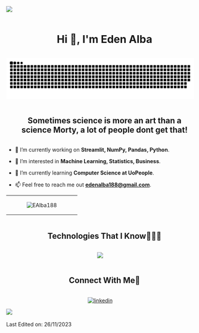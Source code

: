 
<!--horizontal divider(gradiant)-->
<img src="https://user-images.githubusercontent.com/73097560/115834477-dbab4500-a447-11eb-908a-139a6edaec5c.gif">

<!--h1 without bottom border-->
<div id="user-content-toc">
  <ul align="center">
    <summary><h1 style="display: inline-block">Hi 👋, I'm Eden Alba</h1></summary>
  </ul>
</div>


<!--- snake -->
<div align="center">
  <img  src="https://github.com/1999AZZAR/1999AZZAR/blob/main/resources/img/grid-snake.svg"
       alt="snake" /></a>
</div>


<!--h2 without bottom border-->
<div id="user-content-toc">
  <ul align="center">
    <summary><h2 style="display: inline-block">Sometimes science is more an art than a science Morty, a lot of people dont get that!</h2></summary>
  </ul>
</div>


<!--Intro start-->
- 🔭 I’m currently working on **Streamlit, NumPy, Pandas, Python**.
  
- 👀 I’m interested in **Machine Learning, Statistics, Business**.

- 🌱 I’m currently learning **Computer Science at UoPeople**.

- 📫 Feel free to reach me out **edenalba188@gmail.com**.

<!--Intro end-->



<!--- stats & Trophy (start) -->


<p align="center">
  <!--- stats (start) -->
<table align="center">
<tr border="none">

<td width="50%" align="center">

<img align="center"
    src="https://github-readme-stats.vercel.app/api/top-langs?username=EAlba188&show_icons=true&locale=en&bg_color=0d1117&text_color=ffffff&layout=compact"
    alt="EAlba188" 
    bg_color=#808080/></p>

  </td>
</tr>
</table>
<!--- stats (end) -->

</p>        
<!--- stats (end) -->


<!--h1 without bottom border-->
<div id="user-content-toc">
  <ul align="center">
    <summary><h2 style="display: inline-block">Technologies That I Know👨🏻‍💻</h2></summary>
  </ul>
</div>
<!--tech stack icons-->
<p align="center">
  <a href="https://skillicons.dev">
    <img src="https://skillicons.dev/icons?i=python,java,numpy,pandas,streamlit,django,pycharm&perline=14" />
  </a>
</p>


<!-- Connect with me -->
<!--h2 without bottom border-->
<div id="user-content-toc">
  <ul align="center">
    <summary><h2 style="display: inline-block">Connect With Me🤝</h2></summary>
  </ul>
</div>

<!--icons and links-->
<p align="center">
<a href="https://www.linkedin.com/in/edenalba/" target="blank"><img align="center" src="https://user-images.githubusercontent.com/88904952/234979284-68c11d7f-1acc-4f0c-ac78-044e1037d7b0.png" alt="linkedin" height="50" width="50" /></a>
  
</p>


<!--horizontal divider(gradiant)-->
<img src="https://user-images.githubusercontent.com/73097560/115834477-dbab4500-a447-11eb-908a-139a6edaec5c.gif">

Last Edited on: 26/11/2023
